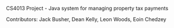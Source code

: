 CS4013 Project - Java system for managing property tax payments

Contributors:
Jack Busher, Dean Kelly, Leon Woods, Eoin Chedzey
